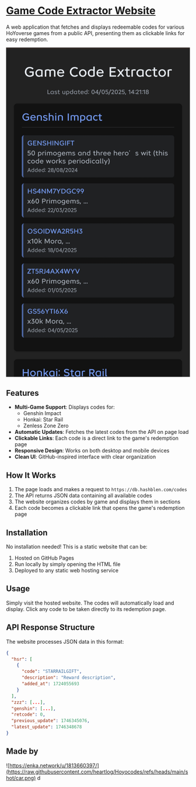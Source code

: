 # [Game Code Extractor Website](https://heartlog.github.io/Hoyocodes/)

A web application that fetches and displays redeemable codes for various HoYoverse games from a public API, presenting them as clickable links for easy redemption.



![Screenshot](https://raw.githubusercontent.com/heartlog/Hoyocodes/refs/heads/main/shot/screenshot.jpg)

## Features

- **Multi-Game Support**: Displays codes for:
  - Genshin Impact
  - Honkai: Star Rail
  - Zenless Zone Zero
- **Automatic Updates**: Fetches the latest codes from the API on page load
- **Clickable Links**: Each code is a direct link to the game's redemption page
- **Responsive Design**: Works on both desktop and mobile devices
- **Clean UI**: GitHub-inspired interface with clear organization

## How It Works

1. The page loads and makes a request to `https://db.hashblen.com/codes`
2. The API returns JSON data containing all available codes
3. The website organizes codes by game and displays them in sections
4. Each code becomes a clickable link that opens the game's redemption page

## Installation

No installation needed! This is a static website that can be:

1. Hosted on GitHub Pages
2. Run locally by simply opening the HTML file
3. Deployed to any static web hosting service

## Usage

Simply visit the hosted website. The codes will automatically load and display. Click any code to be taken directly to its redemption page.

## API Response Structure

The website processes JSON data in this format:

```json
{
  "hsr": [
    {
      "code": "STARRAILGIFT",
      "description": "Reward description",
      "added_at": 1724055693
    }
  ],
  "zzz": [...],
  "genshin": [...],
  "retcode": 0,
  "previous_update": 1746345076,
  "latest_update": 1746348678
}
```
## Made by 

![https://enka.network/u/1813660397/](https://raw.githubusercontent.com/heartlog/Hoyocodes/refs/heads/main/shot/car.png)
d